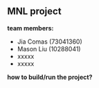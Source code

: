 ## MNL project

**team members:**

- Jia Comas (73041360)
- Mason Liu (10288041)
- xxxxx
- xxxxx

**how to build/run the project?**
